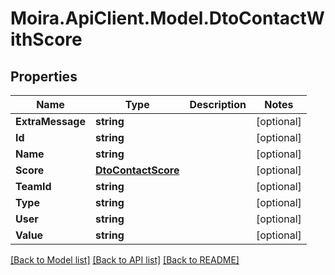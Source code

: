 # Moira.ApiClient.Model.DtoContactWithScore

## Properties

Name | Type | Description | Notes
------------ | ------------- | ------------- | -------------
**ExtraMessage** | **string** |  | [optional] 
**Id** | **string** |  | [optional] 
**Name** | **string** |  | [optional] 
**Score** | [**DtoContactScore**](DtoContactScore.md) |  | [optional] 
**TeamId** | **string** |  | [optional] 
**Type** | **string** |  | [optional] 
**User** | **string** |  | [optional] 
**Value** | **string** |  | [optional] 

[[Back to Model list]](../../README.md#documentation-for-models) [[Back to API list]](../../README.md#documentation-for-api-endpoints) [[Back to README]](../../README.md)

